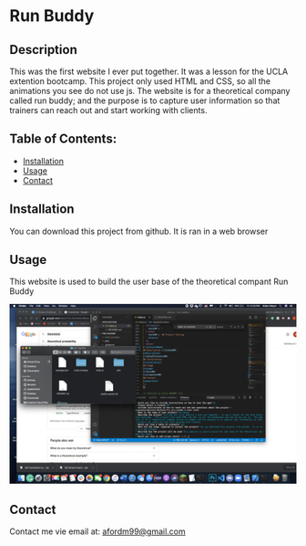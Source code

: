 
# Run Buddy
## Description 
This was the first website I ever put together.  It was a lesson for the UCLA extention bootcamp.  This project only used HTML and CSS, so all the animations you see do not use js.  The website is for a theoretical company called run buddy; and the purpose is to capture user information so that trainers can reach out and start working with clients.  
## Table of Contents:
* [Installation](#Installation) 
* [Usage](#usage) 
* [Contact](#contact)
    
## Installation
You can download this project from github.  It is ran in a web browser
## Usage
This website is used to build the user base of the theoretical compant Run Buddy

![](test.png)
## Contact
Contact me vie email at: afordm99@gmail.com
